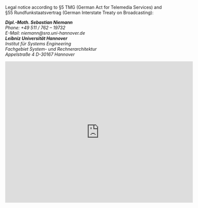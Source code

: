 Legal notice according to §5 TMG (German Act for Telemedia Services) and §55 Rundfunkstaatsvertrag (German Interstate Treaty on Broadcasting):

<address>
  <strong>Dipl.-Math. Sebastian Niemann</strong><br />
  Phone: +49 511 / 762 – 19732 <br />
  E-Mail: niemann@sra.uni-hannover.de
</address>

<address>
  <strong>Leibniz Universität Hannover</strong><br />
  Institut für Systems Engineering <br />
  Fachgebiet System- und Rechnerarchitektur <br />
  Appelstraße 4
  D-30167 Hannover
</address>

<p class="text-center" markdown="0">
  <iframe src="https://www.google.com/maps/embed?pb=!1m14!1m8!1m3!1d10379709.003185757!2d8.419323221016729!3d50.569344244445766!3m2!1i1024!2i768!4f13.1!3m3!1m2!1s0x47b073629d48477b%3A0xad9aa9c71024c8af!2sLeibniz+Universit%C3%A4t+Hannover!5e0!3m2!1sen!2sus!4v1420163111597" width="600" height="450" frameborder="0" style="border:0"></iframe>
</p>